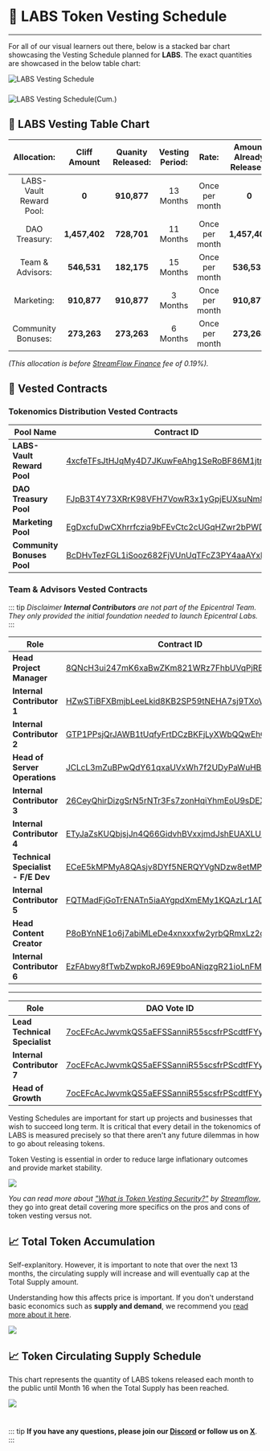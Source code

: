 # 📆 LABS Token Vesting Schedule

---

For all of our visual learners out there, below is a stacked bar chart showcasing the Vesting Schedule planned for **LABS**. The exact quantities are showcased in the below table chart:

<img src="/Linear Vesting.png" alt="LABS Vesting Schedule">

###

<img src="/Cumulative Vesting.png" alt="LABS Vesting Schedule(Cum.)">

## 📅 LABS Vesting Table Chart

| **Allocation:** | **Cliff Amount** | **Quanity Released:** | **Vesting Period:** | **Rate:** | **Amount Already Released:** |
|:-------:|:-------:|:-------:|:-------:|:-------:|:-------:|
| LABS-Vault Reward Pool: | **0** | **910,877** | 13 Months | Once per month | **0** |
| DAO Treasury: | **1,457,402** | **728,701** | 11 Months | Once per month | **1,457,402** |
| Team & Advisors: | **546,531** | **182,175** | 15 Months | Once per month | **536,531** |
| Marketing: | **910,877** | **910,877** | 3 Months | Once per month | **910,877** |
| Community Bonuses: | **273,263** | **273,263** | 6 Months | Once per month | **273,263** |

*(This allocation is before [StreamFlow Finance](https://streamflow.finance/) fee of 0.19%).*

## 📜 Vested Contracts

### Tokenomics Distribution Vested Contracts

| Pool Name                  | Contract ID                                                                 |
|----------------------------|----------------------------------------------------------------------|
| **LABS-Vault Reward Pool** | [4xcfeTFsJtHJqMy4D7JKuwFeAhg1SeRoBF86M1jtnNJ7](https://app.streamflow.finance/contract/solana/mainnet/4xcfeTFsJtHJqMy4D7JKuwFeAhg1SeRoBF86M1jtnNJ7) |
| **DAO Treasury Pool**      | [FJpB3T4Y73XRrK98VFH7VowR3x1yGpjEUXsuNm841yjo](https://app.streamflow.finance/contract/solana/mainnet/FJpB3T4Y73XRrK98VFH7VowR3x1yGpjEUXsuNm841yjo) |
| **Marketing Pool**         | [EgDxcfuDwCXhrrfczia9bFEvCtc2cUGqHZwr2bPWDqXT](https://app.streamflow.finance/contract/solana/mainnet/EgDxcfuDwCXhrrfczia9bFEvCtc2cUGqHZwr2bPWDqXT) |
| **Community Bonuses Pool** | [BcDHvTezFGL1iSooz682FjVUnUqTFcZ3PY4aaAYxRctP](https://app.streamflow.finance/contract/solana/mainnet/BcDHvTezFGL1iSooz682FjVUnUqTFcZ3PY4aaAYxRctP) |

### Team & Advisors Vested Contracts

::: tip *Disclaimer*
***Internal Contributors** are not part of the Epicentral Team. They only provided the initial foundation needed to launch Epicentral Labs.*
:::

| Role                        | Contract ID                                                           |
|-----------------------------|----------------------------------------------------------------------|
| **Head Project Manager**    | [8QNcH3ui247mK6xaBwZKm821WRz7FhbUVqPjRE92nBvR](https://app.streamflow.finance/contract/solana/mainnet/8QNcH3ui247mK6xaBwZKm821WRz7FhbUVqPjRE92nBvR) |
| **Internal Contributor 1**  | [HZwSTiBFXBmjbLeeLkid8KB2SP59tNEHA7sj9TXoVHRx](https://app.streamflow.finance/contract/solana/mainnet/HZwSTiBFXBmjbLeeLkid8KB2SP59tNEHA7sj9TXoVHRx) |
| **Internal Contributor 2**  | [GTP1PPsjQrJAWB1tUqfyFrtDCzBKFjLyXWbQQwEhGH52](https://app.streamflow.finance/contract/solana/mainnet/GTP1PPsjQrJAWB1tUqfyFrtDCzBKFjLyXWbQQwEhGH52) |
| **Head of Server Operations** | [JCLcL3mZuBPwQdY61qxaUVxWh7f2UDyPaWuHBwYzoTFt](https://app.streamflow.finance/contract/solana/mainnet/JCLcL3mZuBPwQdY61qxaUVxWh7f2UDyPaWuHBwYzoTFt) |
| **Internal Contributor 3**  | [26CeyQhirDizgSrN5rNTr3Fs7zonHqiYhmEoU9sDEXWb](https://app.streamflow.finance/contract/solana/mainnet/26CeyQhirDizgSrN5rNTr3Fs7zonHqiYhmEoU9sDEXWb) |
| **Internal Contributor 4**  | [ETyJaZsKUQbjsjJn4Q66GidvhBVxxjmdJshEUAXLUmhM](https://app.streamflow.finance/contract/solana/mainnet/ETyJaZsKUQbjsjJn4Q66GidvhBVxxjmdJshEUAXLUmhM) |
| **Technical Specialist - F/E Dev** | [ECeE5kMPMyA8QAsjv8DYf5NERQYVgNDzw8etMPiwxwjm](https://app.streamflow.finance/contract/solana/mainnet/ECeE5kMPMyA8QAsjv8DYf5NERQYVgNDzw8etMPiwxwjm) |
| **Internal Contributor 5**  | [FQTMadFjGoTrENATn5iaAYgpdXmEMy1KQAzLr1ADbTzK](https://app.streamflow.finance/contract/solana/mainnet/FQTMadFjGoTrENATn5iaAYgpdXmEMy1KQAzLr1ADbTzK) |
| **Head Content Creator**    | [P8oBYnNE1o6j7abiMLeDe4xnxxxfw2yrbQRmxLz2dtx](https://app.streamflow.finance/contract/solana/mainnet/P8oBYnNE1o6j7abiMLeDe4xnxxxfw2yrbQRmxLz2dtx) |
| **Internal Contributor 6**  | [EzFAbwy8fTwbZwpkoRJ69E9boANiqzgR21ioLnFMLdpz](https://app.streamflow.finance/contract/solana/mainnet/EzFAbwy8fTwbZwpkoRJ69E9boANiqzgR21ioLnFMLdpz) |

---

| Role                     | DAO Vote ID                                                                 |
|--------------------------|----------------------------------------------------------------------|
| **Lead Technical Specialist** | [7ocEFcAcJwvmkQS5aEFSSanniR55scsfrPScdtfFYywe](https://app.realms.today/dao/LABS/proposal/7ocEFcAcJwvmkQS5aEFSSanniR55scsfrPScdtfFYywe) |
| **Internal Contributor 7**    | [7ocEFcAcJwvmkQS5aEFSSanniR55scsfrPScdtfFYywe](https://app.realms.today/dao/LABS/proposal/7ocEFcAcJwvmkQS5aEFSSanniR55scsfrPScdtfFYywe) |
| **Head of Growth**       | [7ocEFcAcJwvmkQS5aEFSSanniR55scsfrPScdtfFYywe](https://app.realms.today/dao/LABS/proposal/7ocEFcAcJwvmkQS5aEFSSanniR55scsfrPScdtfFYywe) |

Vesting Schedules are important for start up projects and businesses that wish to succeed long term. It is critical that every detail in the tokenomics of LABS is measured precisely so that there aren't any future dilemmas in how to go about releasing tokens.

Token Vesting is essential in order to reduce large inflationary outcomes and provide market stability.

<img src="/ProsnConsVesting.png">

*You can read more about ["What is Token Vesting Security?"](https://blog.streamflow.finance/what-is-token-vesting-security/) by [Streamflow](https://streamflow.finance/)*, they go into great detail covering more specifics on the pros and cons of token vesting versus not.

## 📈 Total Token Accumulation

Self-explanitory. However, it is important to note that over the next 13 months, the circulating supply will increase and will eventually cap at the Total Supply amount. 

Understanding how this affects price is important. If you don't understand basic economics such as **supply and demand**, we recommend you [read more about it here](https://www.investopedia.com/ask/answers/033115/how-does-law-supply-and-demand-affect-prices.asp#:~:text=The%20law%20of%20supply%20and%20demand%20centers%20on%20prices%20that,while%20demand%20increases%2C%20prices%20rise.).

<img src="/LABS-Total-Accumulation.png">

## 📈 Token Circulating Supply Schedule

This chart represents the quantity of LABS tokens released each month to the public until Month 16 when the Total Supply has been reached.

<img src="/LABS-Released-Per-Month.png">

#

::: tip
**If you have any questions, please join our [**Discord**](https://discord.gg/5asAuY2sR8) or follow us on [**X**](https://x.com/EpicentralLabs)**.
:::
